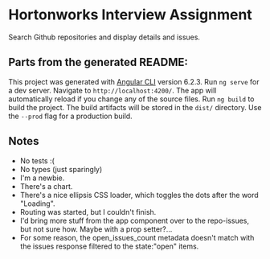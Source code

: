 # Hortonworks Interview Assignment

Search Github repositories and display details and issues.

## Parts from the generated README:

This project was generated with [Angular CLI](https://github.com/angular/angular-cli) version 6.2.3.
Run `ng serve` for a dev server. Navigate to `http://localhost:4200/`. The app will automatically reload if you change any of the source files.
Run `ng build` to build the project. The build artifacts will be stored in the `dist/` directory. Use the `--prod` flag for a production build.

## Notes

- No tests :(
- No types (just sparingly)
- I'm a newbie.
- There's a chart.
- There's a nice ellipsis CSS loader, which toggles the dots after the word "Loading".
- Routing was started, but I couldn't finish.
- I'd bring more stuff from the app component over to the repo-issues, but not sure how. Maybe with a prop setter?...
- For some reason, the open_issues_count metadata doesn't match with the issues response filtered to the state:"open" items.
